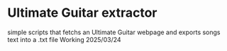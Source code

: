 # Ultimate Guitar extractor
simple scripts that fetchs an Ultimate Guitar webpage and exports songs text into a .txt file
Working 2025/03/24
